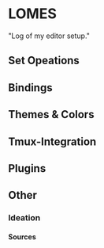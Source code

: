 # LOMES

"Log of my editor setup."

## Set Opeations
## Bindings
## Themes & Colors
## Tmux-Integration
## Plugins
## Other

### Ideation

#### Sources

